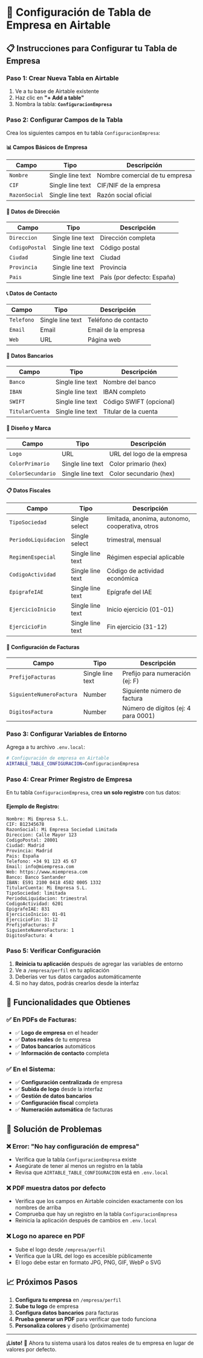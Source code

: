 # 🏢 Configuración de Tabla de Empresa en Airtable

## 📋 **Instrucciones para Configurar tu Tabla de Empresa**

### **Paso 1: Crear Nueva Tabla en Airtable**

1. Ve a tu base de Airtable existente
2. Haz clic en **"+ Add a table"**
3. Nombra la tabla: **`ConfiguracionEmpresa`**

### **Paso 2: Configurar Campos de la Tabla**

Crea los siguientes campos en tu tabla `ConfiguracionEmpresa`:

#### **📊 Campos Básicos de Empresa**
| Campo | Tipo | Descripción |
|-------|------|-------------|
| `Nombre` | Single line text | Nombre comercial de tu empresa |
| `CIF` | Single line text | CIF/NIF de la empresa |
| `RazonSocial` | Single line text | Razón social oficial |

#### **📍 Datos de Dirección**
| Campo | Tipo | Descripción |
|-------|------|-------------|
| `Direccion` | Single line text | Dirección completa |
| `CodigoPostal` | Single line text | Código postal |
| `Ciudad` | Single line text | Ciudad |
| `Provincia` | Single line text | Provincia |
| `Pais` | Single line text | País (por defecto: España) |

#### **📞 Datos de Contacto**
| Campo | Tipo | Descripción |
|-------|------|-------------|
| `Telefono` | Single line text | Teléfono de contacto |
| `Email` | Email | Email de la empresa |
| `Web` | URL | Página web |

#### **🏦 Datos Bancarios**
| Campo | Tipo | Descripción |
|-------|------|-------------|
| `Banco` | Single line text | Nombre del banco |
| `IBAN` | Single line text | IBAN completo |
| `SWIFT` | Single line text | Código SWIFT (opcional) |
| `TitularCuenta` | Single line text | Titular de la cuenta |

#### **🎨 Diseño y Marca**
| Campo | Tipo | Descripción |
|-------|------|-------------|
| `Logo` | URL | URL del logo de la empresa |
| `ColorPrimario` | Single line text | Color primario (hex) |
| `ColorSecundario` | Single line text | Color secundario (hex) |

#### **📋 Datos Fiscales**
| Campo | Tipo | Descripción |
|-------|------|-------------|
| `TipoSociedad` | Single select | limitada, anonima, autonomo, cooperativa, otros |
| `PeriodoLiquidacion` | Single select | trimestral, mensual |
| `RegimenEspecial` | Single line text | Régimen especial aplicable |
| `CodigoActividad` | Single line text | Código de actividad económica |
| `EpigrafeIAE` | Single line text | Epígrafe del IAE |
| `EjercicioInicio` | Single line text | Inicio ejercicio (01-01) |
| `EjercicioFin` | Single line text | Fin ejercicio (31-12) |

#### **🧾 Configuración de Facturas**
| Campo | Tipo | Descripción |
|-------|------|-------------|
| `PrefijoFacturas` | Single line text | Prefijo para numeración (ej: F) |
| `SiguienteNumeroFactura` | Number | Siguiente número de factura |
| `DigitosFactura` | Number | Número de dígitos (ej: 4 para 0001) |

### **Paso 3: Configurar Variables de Entorno**

Agrega a tu archivo `.env.local`:

```bash
# Configuración de empresa en Airtable
AIRTABLE_TABLE_CONFIGURACION=ConfiguracionEmpresa
```

### **Paso 4: Crear Primer Registro de Empresa**

En tu tabla `ConfiguracionEmpresa`, crea **un solo registro** con tus datos:

#### **Ejemplo de Registro:**
```
Nombre: Mi Empresa S.L.
CIF: B12345678
RazonSocial: Mi Empresa Sociedad Limitada
Direccion: Calle Mayor 123
CodigoPostal: 28001
Ciudad: Madrid
Provincia: Madrid
Pais: España
Telefono: +34 91 123 45 67
Email: info@miempresa.com
Web: https://www.miempresa.com
Banco: Banco Santander
IBAN: ES91 2100 0418 4502 0005 1332
TitularCuenta: Mi Empresa S.L.
TipoSociedad: limitada
PeriodoLiquidacion: trimestral
CodigoActividad: 6201
EpigrafeIAE: 831
EjercicioInicio: 01-01
EjercicioFin: 31-12
PrefijoFacturas: F
SiguienteNumeroFactura: 1
DigitosFactura: 4
```

### **Paso 5: Verificar Configuración**

1. **Reinicia tu aplicación** después de agregar las variables de entorno
2. Ve a `/empresa/perfil` en tu aplicación
3. Deberías ver tus datos cargados automáticamente
4. Si no hay datos, podrás crearlos desde la interfaz

## 🎯 **Funcionalidades que Obtienes**

### **✅ En PDFs de Facturas:**
- ✅ **Logo de empresa** en el header
- ✅ **Datos reales** de tu empresa
- ✅ **Datos bancarios** automáticos
- ✅ **Información de contacto** completa

### **✅ En el Sistema:**
- ✅ **Configuración centralizada** de empresa
- ✅ **Subida de logo** desde la interfaz
- ✅ **Gestión de datos bancarios**
- ✅ **Configuración fiscal** completa
- ✅ **Numeración automática** de facturas

## 🔧 **Solución de Problemas**

### **❌ Error: "No hay configuración de empresa"**
- Verifica que la tabla `ConfiguracionEmpresa` existe
- Asegúrate de tener al menos un registro en la tabla
- Revisa que `AIRTABLE_TABLE_CONFIGURACION` está en `.env.local`

### **❌ PDF muestra datos por defecto**
- Verifica que los campos en Airtable coinciden exactamente con los nombres de arriba
- Comprueba que hay un registro en la tabla `ConfiguracionEmpresa`
- Reinicia la aplicación después de cambios en `.env.local`

### **❌ Logo no aparece en PDF**
- Sube el logo desde `/empresa/perfil`
- Verifica que la URL del logo es accesible públicamente
- El logo debe estar en formato JPG, PNG, GIF, WebP o SVG

## 📈 **Próximos Pasos**

1. **Configura tu empresa** en `/empresa/perfil`
2. **Sube tu logo** de empresa
3. **Configura datos bancarios** para facturas
4. **Prueba generar un PDF** para verificar que todo funciona
5. **Personaliza colores** y diseño (próximamente)

---

**¡Listo!** 🎉 Ahora tu sistema usará los datos reales de tu empresa en lugar de valores por defecto. 